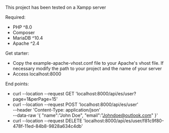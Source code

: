 This project has been tested on a Xampp server

Required:
- PHP ^8.0
- Composer
- MariaDB ^10.4
- Apache ^2.4

Get starter: 
- Copy the example-apache-vhost.conf file to your Apache's vhost file. If necessary modify the path to your project and the name of your server
- Access localhost:8000

End points:
- curl --location --request GET 'localhost:8000/api/es/user?page=1&perPage=15'
- curl --location --request POST 'localhost:8000/api/es/user' \
  --header 'Content-Type: application/json' \
  --data-raw '{
  "name":"John Doe",
  "email":"Johndoe@outlook.com"
  }'
- curl --location --request DELETE 'localhost:8000/api/es/user/f81c9f80-478f-11ed-84b8-9828a634c4db'